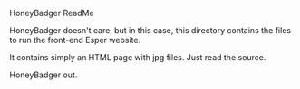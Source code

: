 HoneyBadger ReadMe

HoneyBadger doesn't care, but in this case, this directory contains the files to run the front-end Esper website.

It contains simply an HTML page with jpg files. Just read the source.

HoneyBadger out.